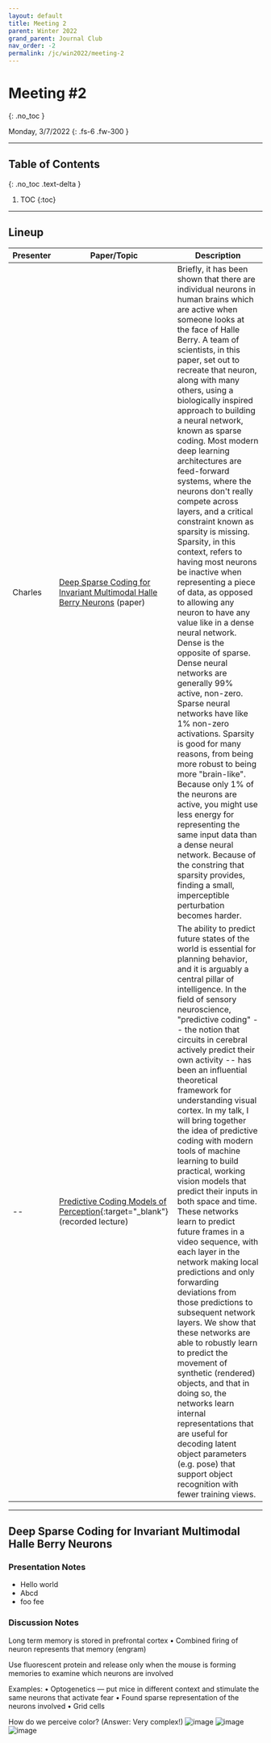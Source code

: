 ```yaml
---
layout: default
title: Meeting 2
parent: Winter 2022
grand_parent: Journal Club
nav_order: -2
permalink: /jc/win2022/meeting-2
---
```


# Meeting #2
{: .no_toc }

Monday, 3/7/2022
{: .fs-6 .fw-300 }

---

## Table of Contents
{: .no_toc .text-delta }

1. TOC
{:toc}

---

## Lineup

| Presenter | Paper/Topic | Description |
| --- | --- | --- |
| Charles | [Deep Sparse Coding for Invariant Multimodal Halle Berry Neurons](https://arxiv.org/pdf/1711.07998v2.pdf) (paper) | Briefly, it has been shown that there are individual neurons in human brains which are active when someone looks at the face of Halle Berry. A team of scientists, in this paper, set out to recreate that neuron, along with many others, using a biologically inspired approach to building a neural network, known as sparse coding. Most modern deep learning architectures are feed-forward systems, where the neurons don't really compete across layers, and a critical constraint known as sparsity is missing. Sparsity, in this context, refers to having most neurons be inactive when representing a piece of data, as opposed to allowing any neuron to have any value like in a dense neural network. Dense is the opposite of sparse. Dense neural networks are generally 99% active, non-zero. Sparse neural networks have like 1% non-zero activations. Sparsity is good for many reasons, from being more robust to being more "brain-like". Because only 1% of the neurons are active, you might use less energy for representing the same input data than a dense neural network. Because of the constring that sparsity provides, finding a small, imperceptible perturbation becomes harder. |
| -- | [Predictive Coding Models of Perception](https://simons.berkeley.edu/talks/david-cox-4-16-18){:target="_blank"} (recorded lecture) | The ability to predict future states of the world is essential for planning behavior, and it is arguably a central pillar of intelligence.  In the field of sensory neuroscience, "predictive coding" -- the notion that circuits in cerebral actively predict their own activity -- has been an influential theoretical framework for understanding visual cortex.  In my talk, I will bring together the idea of predictive coding with modern tools of machine learning to build practical, working vision models that predict their inputs in both space and time. These networks learn to predict future frames in a video sequence, with each layer in the network making local predictions and only forwarding deviations from those predictions to subsequent network layers. We show that these networks are able to robustly learn to predict the movement of synthetic (rendered) objects, and that in doing so, the networks learn internal representations that are useful for decoding latent object parameters (e.g. pose) that support object recognition with fewer training views. |

---

## Deep Sparse Coding for Invariant Multimodal Halle Berry Neurons

### Presentation Notes
- Hello world
- Abcd
- foo fee

### Discussion Notes

Long term memory is stored in prefrontal cortex
• Combined firing of neuron represents that memory (engram) 

Use fluorescent protein and release only when the mouse is forming memories to examine which neurons are involved 

Examples:
• Optogenetics — put mice in different context and stimulate the same neurons that activate fear
• Found sparse representation of the neurons involved 
• Grid cells 

How do we perceive color? (Answer: Very complex!) 
![image](https://user-images.githubusercontent.com/99622705/157157677-149f6d32-0d74-4eea-8bf1-849edd39c8c7.jpeg)
![image](https://user-images.githubusercontent.com/99622705/157157922-37aae2b0-f3fa-4e4d-abef-e95ce9963b8c.jpeg)![image](https://user-images.githubusercontent.com/99622705/157157943-c5fccea5-711c-4099-a635-fbbf383b64e1.jpeg)








